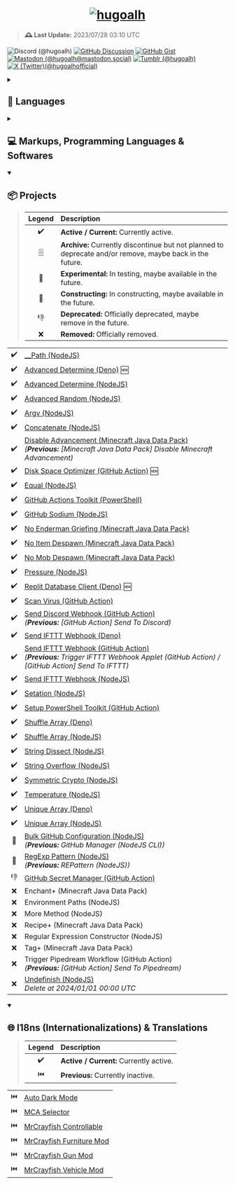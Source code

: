 <h1 align="center">
<a href="https://github.com/hugoalh">
<img alt="hugoalh" src="https://i.imgur.com/d7CW6xWl.png" />
</a>
</h1>

> **🕰️ Last Update:** 2023/07/28 03:10 UTC

![Discord (@hugoalh)](https://img.shields.io/badge/Discord%20%28@hugoalh%29-5865F2?logo=discord&logoColor=ffffff&style=flat-square "Discord (@hugoalh)")
[![GitHub Discussion](https://img.shields.io/badge/GitHub%20Discussion-181717?logo=github&logoColor=ffffff&style=flat-square "GitHub Discussion")](https://github.com/hugoalh/hugoalh/discussions)
[![GitHub Gist](https://img.shields.io/badge/GitHub%20Gist-181717?logo=github&logoColor=ffffff&style=flat-square "GitHub Gist")](https://gist.github.com/hugoalh)
[![Mastodon (@hugoalh@mastodon.social)](https://img.shields.io/badge/Mastodon%20%28@hugoalh@mastodon.social%29-6364FF?logo=mastodon&logoColor=ffffff&style=flat-square "Mastodon (@hugoalh@mastodon.social)")](https://mastodon.social/@hugoalh)
[![Tumblr (@hugoalh)](https://img.shields.io/badge/Tumblr%20%28@hugoalh%29-36465D?logo=tumblr&logoColor=ffffff&style=flat-square "Tumblr (@hugoalh)")](https://hugoalh.tumblr.com)
[![X (Twitter)(@hugoalhofficial)](https://img.shields.io/badge/X%20%28Twitter%29%28@hugoalhofficial%29-000000?logo=x&logoColor=ffffff&style=flat-square "X (Twitter)(@hugoalhofficial)")](https://twitter.com/hugoalhofficial)

<details>
<summary><h2>💬 Languages</h2></summary>

> | **Legend** | **Description** |
> |:-:|:--|
> | ✔️ | Known. |
> | 📖 | Learning. |

|  |  |
|:-:|:--|
| ✔️ | Cantonese (粵語 / 廣東話) - Hong Kong |
| ✔️ | Cantonese (粵語 / 廣東話) - Macau |
| ✔️ | Cantonese (粵語 / 廣東話) - Traditional (正體 / 繁體) |
| ✔️ | Chinese (漢語 / 中文) - Hong Kong |
| ✔️ | Chinese (漢語 / 中文) - Macau |
| ✔️ | Chinese (漢語 / 中文) - Republic of China (Taiwan) |
| ✔️ | Chinese (漢語 / 中文) - Traditional (正體 / 繁體) |
| ✔️ | English - Hong Kong |
| ✔️ | English - Macau |
| ✔️ | English - United Kingdom |
| ✔️ | English - United States |

</details>
<details>
<summary><h2>💻 Markups, Programming Languages & Softwares</h2></summary>

> | **Legend** | **Description** |
> |:-:|:--|
> | ✔️ | Known. |
> | 📖 | Learning. |

|  |  |  |
|:-:|:--|:--|
| ✔️ | CSS | Cascading Style Sheets |
| ✔️ | CSV | Comma Separated Values |
| ✔️ | Docker |  |
| ✔️ | HTML | HyperText Markup Language |
| ✔️ | JavaScript - Browsers |  |
| ✔️ | JavaScript - Deno |  |
| ✔️ | JavaScript - NodeJS |  |
| ✔️ | JSON | JavaScript Object Notation |
| ✔️ | JSON5 | JavaScript Object Notation for Humans |
| ✔️ | JSONC | JavaScript Object Notation with Comments |
| ✔️ | ModernScript |  |
| ✔️ | PowerShell |  |
| ✔️ | SVG | Scalable Vector Graphics |
| ✔️ | TOML | Tom's Obvious, Minimal Language |
| ✔️ | TSV | Tab Separated Values |
| ✔️ | TypeScript - Deno |  |
| ✔️ | TypeScript - NodeJS |  |
| ✔️ | YAML / YML | YAML Ain't Markup Language |
| 📖 | .NET - C# |  |
| 📖 | Bash |  |
| 📖 | CSON | CoffeeScript Object Notation |
| 📖 | Go |  |
| 📖 | MCFunction | Minecraft Function |
| 📖 | Python |  |
| 📖 | Rust |  |
| 📖 | V |  |
| 📖 | YARA | Yet Another Ridiculous Acronym |

</details>
<details open>
<summary><h2>📦 Projects</h2></summary>

> | **Legend** | **Description** |
> |:-:|:--|
> | ✔️ | **Active / Current:** Currently active. |
> | 🗄️ | **Archive:** Currently discontinue but not planned to deprecate and/or remove, maybe back in the future. |
> | 🧪 | **Experimental:** In testing, maybe available in the future. |
> | 🚧 | **Constructing:** In constructing, maybe available in the future. |
> | 👎 | **Deprecated:** Officially deprecated, maybe remove in the future. |
> | ❌ | **Removed:** Officially removed. |

|  |  |
|:-:|:--|
| ✔️ | [__Path (NodeJS)](https://github.com/hugoalh-studio/underscore-path-nodejs) |
| ✔️ | [Advanced Determine (Deno)](https://github.com/hugoalh-studio/advanced-determine-deno) 🆕 |
| ✔️ | [Advanced Determine (NodeJS)](https://github.com/hugoalh-studio/advanced-determine-nodejs) |
| ✔️ | [Advanced Random (NodeJS)](https://github.com/hugoalh-studio/advanced-random-nodejs) |
| ✔️ | [Argv (NodeJS)](https://github.com/hugoalh-studio/argv-nodejs) |
| ✔️ | [Concatenate (NodeJS)](https://github.com/hugoalh-studio/concatenate-nodejs) |
| ✔️ | [Disable Advancement (Minecraft Java Data Pack)](https://github.com/hugoalh/disable-advancement-mcjdp) <br />*(**Previous:** \[Minecraft Java Data Pack\] Disable Minecraft Advancement)* |
| ✔️ | [Disk Space Optimizer (GitHub Action)](https://github.com/hugoalh/disk-space-optimizer-ghaction) 🆕 |
| ✔️ | [Equal (NodeJS)](https://github.com/hugoalh-studio/equal-nodejs) |
| ✔️ | [GitHub Actions Toolkit (PowerShell)](https://github.com/hugoalh-studio/ghactions-toolkit-powershell) |
| ✔️ | [GitHub Sodium (NodeJS)](https://github.com/hugoalh-studio/github-sodium-nodejs) |
| ✔️ | [No Enderman Griefing (Minecraft Java Data Pack)](https://github.com/hugoalh/no-enderman-griefing-mcjdp) |
| ✔️ | [No Item Despawn (Minecraft Java Data Pack)](https://github.com/hugoalh/no-item-despawn-mcjdp) |
| ✔️ | [No Mob Despawn (Minecraft Java Data Pack)](https://github.com/hugoalh/no-mob-despawn-mcjdp) |
| ✔️ | [Pressure (NodeJS)](https://github.com/hugoalh-studio/pressure-nodejs) |
| ✔️ | [Replit Database Client (Deno)](https://github.com/hugoalh-studio/replit-database-client-deno) 🆕 |
| ✔️ | [Scan Virus (GitHub Action)](https://github.com/hugoalh/scan-virus-ghaction) |
| ✔️ | [Send Discord Webhook (GitHub Action)](https://github.com/hugoalh/send-discord-webhook-ghaction) <br />*(**Previous:** \[GitHub Action\] Send To Discord)* |
| ✔️ | [Send IFTTT Webhook (Deno)](https://github.com/hugoalh-studio/send-ifttt-webhook-deno) |
| ✔️ | [Send IFTTT Webhook (GitHub Action)](https://github.com/hugoalh/send-ifttt-webhook-ghaction) <br />*(**Previous:** Trigger IFTTT Webhook Applet (GitHub Action) / \[GitHub Action\] Send To IFTTT)* |
| ✔️ | [Send IFTTT Webhook (NodeJS)](https://github.com/hugoalh-studio/send-ifttt-webhook-nodejs) |
| ✔️ | [Setation (NodeJS)](https://github.com/hugoalh-studio/setation-nodejs) |
| ✔️ | [Setup PowerShell Toolkit (GitHub Action)](https://github.com/hugoalh-studio/setup-powershell-toolkit-ghaction) |
| ✔️ | [Shuffle Array (Deno)](https://github.com/hugoalh-studio/shuffle-array-deno) |
| ✔️ | [Shuffle Array (NodeJS)](https://github.com/hugoalh-studio/shuffle-array-nodejs) |
| ✔️ | [String Dissect (NodeJS)](https://github.com/hugoalh-studio/string-dissect-nodejs) |
| ✔️ | [String Overflow (NodeJS)](https://github.com/hugoalh-studio/string-overflow-nodejs) |
| ✔️ | [Symmetric Crypto (NodeJS)](https://github.com/hugoalh-studio/symmetric-crypto-nodejs) |
| ✔️ | [Temperature (NodeJS)](https://github.com/hugoalh-studio/temperature-nodejs) |
| ✔️ | [Unique Array (Deno)](https://github.com/hugoalh-studio/unique-array-deno) |
| ✔️ | [Unique Array (NodeJS)](https://github.com/hugoalh-studio/unique-array-nodejs) |
| 🚧 | [Bulk GitHub Configuration (NodeJS)](https://github.com/hugoalh-studio/bulk-github-configuration-nodejs) <br />*(**Previous:** GitHub Manager (NodeJS CLI))* |
| 🚧 | [RegExp Pattern (NodeJS)](https://github.com/hugoalh-studio/regexp-pattern-nodejs) <br />*(**Previous:** REPattern (NodeJS))* |
| 👎 | [GitHub Secret Manager (GitHub Action)](https://github.com/hugoalh/github-secret-manager-ghaction) |
| ❌ | Enchant+ (Minecraft Java Data Pack) |
| ❌ | Environment Paths (NodeJS) |
| ❌ | More Method (NodeJS) |
| ❌ | Recipe+ (Minecraft Java Data Pack) |
| ❌ | Regular Expression Constructor (NodeJS) |
| ❌ | Tag+ (Minecraft Java Data Pack) |
| ❌ | Trigger Pipedream Workflow (GitHub Action) <br />*(**Previous:** \[GitHub Action\] Send To Pipedream)* |
| ❌ | [Undefinish (NodeJS)](https://github.com/hugoalh-studio/undefinish-nodejs) <br />*Delete at 2024/01/01 00:00 UTC* |

</details>

<details open>
<summary><h2>🌐 I18ns (Internationalizations) & Translations</h2></summary>

> | **Legend** | **Description** |
> |:-:|:--|
> | ✔️ | **Active / Current:** Currently active. |
> | ⏮️ | **Previous:** Currently inactive. |

|  |  |
|:-:|:--|
| ⏮️ | [Auto Dark Mode](https://github.com/AutoDarkMode/Windows-Auto-Night-Mode) |
| ⏮️ | [MCA Selector](https://github.com/Querz/mcaselector) |
| ⏮️ | [MrCrayfish Controllable](https://github.com/MrCrayfish/Controllable) |
| ⏮️ | [MrCrayfish Furniture Mod](https://github.com/MrCrayfish/MrCrayfishFurnitureMod) |
| ⏮️ | [MrCrayfish Gun Mod](https://github.com/MrCrayfish/MrCrayfishGunMod) |
| ⏮️ | [MrCrayfish Vehicle Mod](https://github.com/MrCrayfish/MrCrayfishVehicleMod) |
